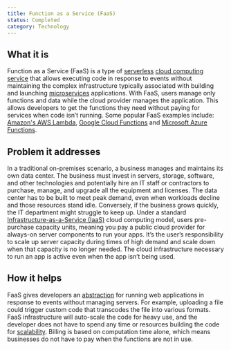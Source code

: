 ```yaml
---
title: Function as a Service (FaaS)
status: Completed
category: Technology
---
```


## What it is

Function as a Service (FaaS) is a type of [serverless](/serverless/) [cloud computing](/cloud-computing/) [service](/service/) 
that allows executing code in response to events 
without maintaining the complex infrastructure 
typically associated with building and launching [microservices](/microservices/) applications. 
With FaaS, users manage only functions and data while the cloud provider manages the application. 
This allows developers to get the functions they need without paying for services when code isn’t running. 
Some popular FaaS examples include: [Amazon's AWS Lambda](https://aws.amazon.com/lambda/), 
[Google Cloud Functions](https://cloud.google.com/functions/) and [Microsoft Azure Functions](https://azure.microsoft.com/en-us/services/functions/).   

## Problem it addresses

In a traditional on-premises scenario, a business manages and maintains its own data center. 
The business must invest in servers, storage, software, and other technologies 
and potentially hire an IT staff or contractors to purchase, manage, and upgrade all the equipment and licenses. 
The data center has to be built to meet peak demand, even when workloads decline and those resources stand idle. 
Conversely, if the business grows quickly, the IT department might struggle to keep up. 
Under a standard [Infrastructure-as-a-Service (IaaS)](/infrastructure-as-a-service/) cloud computing model, 
users pre-purchase capacity units, meaning you pay a public cloud provider for always-on server components to run your apps. 
It’s the user’s responsibility to scale up server capacity during times of high demand 
and scale down when that capacity is no longer needed. 
The cloud infrastructure necessary to run an app is active even when the app isn’t being used.

## How it helps

FaaS gives developers an [abstraction](/abstraction/) for running web applications in response to events without managing servers. 
For example, uploading a file could trigger custom code that transcodes the file into various formats. 
FaaS infrastructure will auto-scale the code for heavy use, 
and the developer does not have to spend any time or resources building the code for [scalability](/scalability/). 
Billing is based on computation time alone, which means businesses do not have to pay when the functions are not in use.
